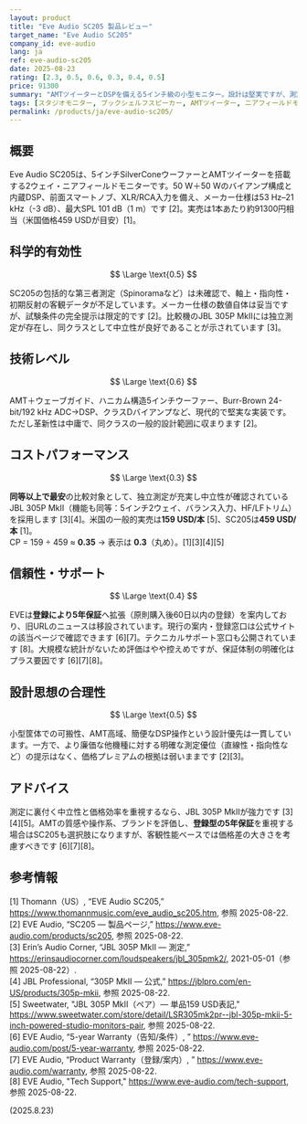 ```yaml
---
layout: product
title: "Eve Audio SC205 製品レビュー"
target_name: "Eve Audio SC205"
company_id: eve-audio
lang: ja
ref: eve-audio-sc205
date: 2025-08-23
rating: [2.3, 0.5, 0.6, 0.3, 0.4, 0.5]
price: 91300
summary: "AMTツイーターとDSPを備える5インチ級の小型モニター。設計は堅実ですが、測定で裏付く優位性が乏しく、コスト面と長期サポートで同価格帯の代替に劣ります"
tags: [スタジオモニター, ブックシェルフスピーカー, AMTツイーター, ニアフィールドモニター, DSP]
permalink: /products/ja/eve-audio-sc205/
---
```


## 概要

Eve Audio SC205は、5インチSilverConeウーファーとAMTツイーターを搭載する2ウェイ・ニアフィールドモニターです。50 W＋50 Wのバイアンプ構成と内蔵DSP、前面スマートノブ、XLR/RCA入力を備え、メーカー仕様は53 Hz–21 kHz（-3 dB）、最大SPL 101 dB（1 m）です [2]。実売は1本あたり約91300円相当（米国価格459 USDが目安）[1]。

## 科学的有効性

$$ \Large \text{0.5} $$

SC205の包括的な第三者測定（Spinoramaなど）は未確認で、軸上・指向性・初期反射の客観データが不足しています。メーカー仕様の数値自体は妥当ですが、試験条件の完全提示は限定的です [2]。比較機のJBL 305P MkIIには独立測定が存在し、同クラスとして中立性が良好であることが示されています [3]。

## 技術レベル

$$ \Large \text{0.6} $$

AMT＋ウェーブガイド、ハニカム構造5インチウーファー、Burr-Brown 24-bit/192 kHz ADC→DSP、クラスDバイアンプなど、現代的で堅実な実装です。ただし革新性は中庸で、同クラスの一般的設計範囲に収まります [2]。

## コストパフォーマンス

$$ \Large \text{0.3} $$

**同等以上で最安**の比較対象として、独立測定が充実し中立性が確認されているJBL 305P MkII（機能も同等：5インチ2ウェイ、バランス入力、HF/LFトリム）を採用します [3][4]。米国の一般的実売は**159 USD/本** [5]、SC205は**459 USD/本** [1]。  
CP = 159 ÷ 459 ≈ **0.35** → 表示は **0.3**（丸め）。[1][3][4][5]

## 信頼性・サポート

$$ \Large \text{0.4} $$

EVEは**登録により5年保証**へ拡張（原則購入後60日以内の登録）を案内しており、旧URLのニュースは移設されています。現行の案内・登録窓口は公式サイトの該当ページで確認できます [6][7]。テクニカルサポート窓口も公開されています [8]。大規模な統計がないため評価はやや控えめですが、保証体制の明確化はプラス要因です [6][7][8]。

## 設計思想の合理性

$$ \Large \text{0.5} $$

小型筐体での可搬性、AMT高域、簡便なDSP操作という設計優先は一貫しています。一方で、より廉価な他機種に対する明確な測定優位（直線性・指向性など）の提示はなく、価格プレミアムの根拠は弱いままです [2][3]。

## アドバイス

測定に裏付く中立性と価格効率を重視するなら、JBL 305P MkIIが強力です [3][4][5]。AMTの質感や操作系、ブランドを評価し、**登録型の5年保証**を重視する場合はSC205も選択肢になりますが、客観性能ベースでは価格差の大きさを考慮すべきです [6][7][8]。

## 参考情報

[1] Thomann（US）, “EVE Audio SC205,” https://www.thomannmusic.com/eve_audio_sc205.htm, 参照 2025-08-22.  
[2] EVE Audio, “SC205 — 製品ページ,” https://www.eve-audio.com/products/sc205, 参照 2025-08-22.  
[3] Erin’s Audio Corner, “JBL 305P MkII — 測定,” https://erinsaudiocorner.com/loudspeakers/jbl_305pmk2/, 2021-05-01（参照 2025-08-22）.  
[4] JBL Professional, “305P MkII — 公式,” https://jblpro.com/en-US/products/305p-mkii, 参照 2025-08-22.  
[5] Sweetwater, "JBL 305P MkII（ペア）— 単品159 USD表記," https://www.sweetwater.com/store/detail/LSR305mk2pr--jbl-305p-mkii-5-inch-powered-studio-monitors-pair, 参照 2025-08-22.  
[6] EVE Audio, “5-year Warranty（告知/条件）, ” https://www.eve-audio.com/post/5-year-warranty, 参照 2025-08-22.  
[7] EVE Audio, “Product Warranty（登録/案内）, ” https://www.eve-audio.com/warranty, 参照 2025-08-22.  
[8] EVE Audio, "Tech Support," https://www.eve-audio.com/tech-support, 参照 2025-08-22.

(2025.8.23)

